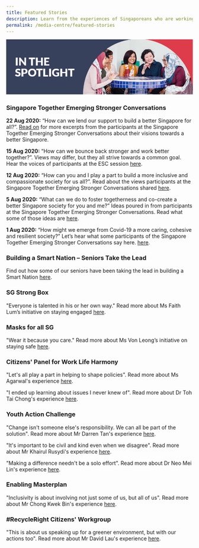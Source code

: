 ```yaml
---
title: Featured Stories
description: Learn from the experiences of Singaporeans who are working together to create solutions for the community. Read more.
permalink: /media-centre/featured-stories
---
```


![In the Spotlight](/images/featured-stories-header-1.jpg)

### Singapore Together Emerging Stronger Conversations

**22 Aug 2020:** “How can we lend our support to build a better Singapore for all?”. [Read on](/media-centre/featured-stories/SGTESC5) for more excerpts from the participants at the Singapore Together Emerging Stronger Conversations about their visions towards a better Singapore.

**15 Aug 2020:** “How can we bounce back stronger and work better together?”. Views may differ, but they all strive towards a common goal. Hear the voices of participants at the ESC session [here](/media-centre/featured-stories/SGTESC4).

**12 Aug 2020:** “How can you and I play a part to build a more inclusive and compassionate society for us all?”. Read about the views participants at the Singapore Together Emerging Stronger Conversations shared [here](/media-centre/featured-stories/SGTESC3).

**5 Aug 2020:** “What can we do to foster togetherness and co-create a better Singapore society for you and me?” Ideas poured in from participants at the Singapore Together Emerging Stronger Conversations. Read what some of those ideas are [here](/media-centre/featured-stories/SGTESC2).

**1 Aug 2020:** “How might we emerge from Covid-19 a more caring, cohesive and resilient society?” Let’s hear what some participants of the Singapore Together Emerging Stronger Conversations say here. [here](/media-centre/featured-stories/SGTESC).

### Building a Smart Nation – Seniors Take the Lead

Find out how some of our seniors have been taking the lead in building a Smart Nation [here](/media-centre/featured-stories/smart-seniors).

### SG Strong Box

"Everyone is talented in his or her own way." Read more about Ms Faith Lum’s initiative on staying engaged [here](/media-centre/featured-stories/MsFaithLum).

### Masks for all SG

"Wear it because you care." Read more about Ms Von Leong’s initiative on staying safe [here](/media-centre/featured-stories/MsVonLeong).

### Citizens' Panel for Work Life Harmony

"Let's all play a part in helping to shape policies". Read more about Ms Agarwal's experience [here](/media-centre/featured-stories/MsAgarwal).

"I ended up learning about issues I never knew of". Read more about Dr Toh Tai Chong's experience [here](/media-centre/featured-stories/DrTohTaiChong).


### Youth Action Challenge

"Change isn't someone else's responsibility. We can all be part of the solution". Read more about Mr Darren Tan's experience [here](/media-centre/featured-stories/MrDarrenTan).

"It's important to be civil and kind even when we disagree". Read more about Mr Khairul Rusydi's experience [here](/media-centre/featured-stories/MrKhairulRusydi).

"Making a difference needn't be a solo effort". Read more about Dr Neo Mei Lin's experience [here](/media-centre/featured-stories/DrNeoMeiLin).


### Enabling Masterplan 

"Inclusivity is about involving not just some of us, but all of us". Read more about Mr Chong Kwek Bin's experience [here](/media-centre/featured-stories/MrChongKwekBin).


### #RecycleRight Citizens' Workgroup 

"This is about us speaking up for a greener environment, but with our actions too". Read more about Mr David Lau's experience [here](/media-centre/featured-stories/MrDavidLau).
